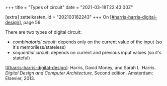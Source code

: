 +++
title = "Types of circuit"
date = "2021-03-18T22:43:00Z"

[extra]
zettelkasten_id = "202103182243"
+++
On [[#harris-harris-digital-design](/zettelkasten/tags/harris-harris-digital-design)], page 56

There are two types of digital circuit:

- *combinatorial circuit*: depends only on the current value of the input (so it's memoriless/stateless)
- *sequential circuit*: depends on current and previous input values (so it's stateful)

[[#harris-harris-digital-design](/zettelkasten/tags/harris-harris-digital-design)]: Harris, David Money, and Sarah L. Harris. _Digital Design and Computer Architecture_. Second edition. Amsterdam: Elsevier, 2013. 
